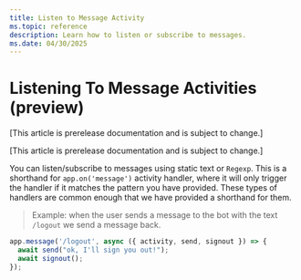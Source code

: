 ```yaml
---
title: Listen to Message Activity
ms.topic: reference
description: Learn how to listen or subscribe to messages.
ms.date: 04/30/2025
---
```


# Listening To Message Activities (preview)

[This article is prerelease documentation and is subject to change.]

[This article is prerelease documentation and is subject to change.]

You can listen/subscribe to messages using static text or `Regexp`. This is a shorthand for `app.on('message')` activity handler, where it will only trigger the handler if it matches the pattern you have provided. These types of handlers are common enough that we have provided a shorthand for them.

> Example: when the user sends a message to the bot with the text `/logout`
> we send a message back.

```typescript
app.message('/logout', async ({ activity, send, signout }) => {
  await send("ok, I'll sign you out!");
  await signout();
});
```
